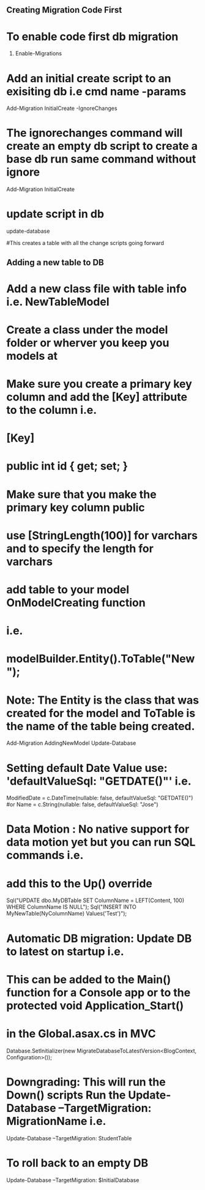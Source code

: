 ﻿## Creating Migration Code First ##
# To enable code first db migration
1. Enable-Migrations

# Add an initial create script to an exisiting db i.e cmd name -params
Add-Migration InitialCreate -IgnoreChanges

# The ignorechanges command will create an empty db script to create a base db run same command without ignore
Add-Migration InitialCreate

# update script in db
update-database

#This creates a table with all the change scripts going forward

## Adding a new table to DB ##

# Add a new class file with table info i.e. NewTableModel
# Create a class under the model folder or wherver you keep you models at
# Make sure you create a primary key column and add the [Key] attribute to the column i.e.
#	[Key]
#   public int id { get; set; }
# Make sure that you make the primary key column public
# use  [StringLength(100)] for varchars and to specify the length for varchars
# add table to your model OnModelCreating function
# i.e.
#	modelBuilder.Entity<NewTableModel>().ToTable("New");
# Note: The Entity<ModelName> is the class that was created for the model and ToTable is the name of the table being created.
Add-Migration AddingNewModel
Update-Database

# Setting default Date Value use: 'defaultValueSql: "GETDATE()"' i.e.
ModifiedDate = c.DateTime(nullable: false, defaultValueSql: "GETDATE()")
#or
Name = c.String(nullable: false, defaultValueSql: "Jose")

# Data Motion : No native support for data motion yet but you can run SQL commands i.e.
# add this to the Up() override
Sql("UPDATE dbo.MyDBTable SET ColumnName = LEFT(Content, 100) WHERE ColumnName IS NULL");
Sql("INSERT INTO MyNewTable(NyColumnName) Values('Test')");

# Automatic DB migration: Update DB to latest on startup i.e. 
# This can be added to the Main() function for a Console app or to the protected void Application_Start()
# in the Global.asax.cs in MVC
 Database.SetInitializer(new MigrateDatabaseToLatestVersion<BlogContext, Configuration>());

 # Downgrading: This will run the Down() scripts  Run the Update-Database –TargetMigration: MigrationName i.e.
Update-Database –TargetMigration: StudentTable 

# To roll back to an empty DB
Update-Database –TargetMigration: $InitialDatabase